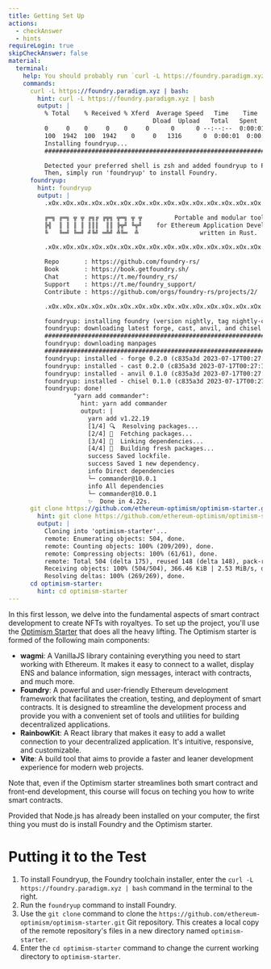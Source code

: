 ```yaml
---
title: Getting Set Up
actions:
  - checkAnswer
  - hints
requireLogin: true
skipCheckAnswer: false
material:
  terminal:
    help: You should probably run `curl -L https://foundry.paradigm.xyz | bash` followed by `foundryup`, `git clone https://github.com/ethereum-optimism/optimism-starter.git`, and `cd optimism-starter`.
    commands:
      curl -L https://foundry.paradigm.xyz | bash:
        hint: curl -L https://foundry.paradigm.xyz | bash
        output: |
          % Total    % Received % Xferd  Average Speed   Time    Time     Time  Current
                                        Dload  Upload   Total   Spent    Left  Speed
          0     0    0     0    0     0      0      0 --:--:--  0:00:01 --:--:--     0
          100  1942  100  1942    0     0   1316      0  0:00:01  0:00:01 --:--:--  1316
          Installing foundryup...
          ######################################################################## 100.0%

          Detected your preferred shell is zsh and added foundryup to PATH. Run 'source /Users/cryptozombies/.zshenv' or start a new terminal session to use foundryup.
          Then, simply run 'foundryup' to install Foundry.
      foundryup:
        hint: foundryup
        output: |
          .xOx.xOx.xOx.xOx.xOx.xOx.xOx.xOx.xOx.xOx.xOx.xOx.xOx.xOx.xOx.xOx.xOx.xOx

          ╔═╗ ╔═╗ ╦ ╦ ╔╗╔ ╔╦╗ ╦═╗ ╦ ╦         Portable and modular toolkit
          ╠╣  ║ ║ ║ ║ ║║║  ║║ ╠╦╝ ╚╦╝    for Ethereum Application Development
          ╚   ╚═╝ ╚═╝ ╝╚╝ ═╩╝ ╩╚═  ╩                 written in Rust.

          .xOx.xOx.xOx.xOx.xOx.xOx.xOx.xOx.xOx.xOx.xOx.xOx.xOx.xOx.xOx.xOx.xOx.xOx

          Repo       : https://github.com/foundry-rs/
          Book       : https://book.getfoundry.sh/
          Chat       : https://t.me/foundry_rs/
          Support    : https://t.me/foundry_support/
          Contribute : https://github.com/orgs/foundry-rs/projects/2/

          .xOx.xOx.xOx.xOx.xOx.xOx.xOx.xOx.xOx.xOx.xOx.xOx.xOx.xOx.xOx.xOx.xOx.xOx

          foundryup: installing foundry (version nightly, tag nightly-c835a3df4fb066016d8201047ea58de84486e699)
          foundryup: downloading latest forge, cast, anvil, and chisel
          ##################################################################################################################################### 100.0%
          foundryup: downloading manpages
          ######################################################################################################################################################### 100.0%
          foundryup: installed - forge 0.2.0 (c835a3d 2023-07-17T00:27:11.631742000Z)
          foundryup: installed - cast 0.2.0 (c835a3d 2023-07-17T00:27:11.631742000Z)
          foundryup: installed - anvil 0.1.0 (c835a3d 2023-07-17T00:27:28.348385000Z)
          foundryup: installed - chisel 0.1.0 (c835a3d 2023-07-17T00:27:28.216525000Z)
          foundryup: done!
                  "yarn add commander":
                    hint: yarn add commander
                    output: |
                      yarn add v1.22.19
                      [1/4] 🔍  Resolving packages...
                      [2/4] 🚚  Fetching packages...
                      [3/4] 🔗  Linking dependencies...
                      [4/4] 🔨  Building fresh packages...
                      success Saved lockfile.
                      success Saved 1 new dependency.
                      info Direct dependencies
                      └─ commander@10.0.1
                      info All dependencies
                      └─ commander@10.0.1
                      ✨  Done in 4.22s.
      git clone https://github.com/ethereum-optimism/optimism-starter.git:
        hint: git clone https://github.com/ethereum-optimism/optimism-starter.git
        output: |
          Cloning into 'optimism-starter'...
          remote: Enumerating objects: 504, done.
          remote: Counting objects: 100% (209/209), done.
          remote: Compressing objects: 100% (61/61), done.
          remote: Total 504 (delta 175), reused 148 (delta 148), pack-reused 295
          Receiving objects: 100% (504/504), 366.46 KiB | 2.53 MiB/s, done.
          Resolving deltas: 100% (269/269), done.
      cd optimism-starter:
        hint: cd optimism-starter
---
```


In this first lesson, we delve into the fundamental aspects of smart contract development to create NFTs with royaltyes. To set up the project, you'll use the <a href="https://github.com/ethereum-optimism/optimism-starter" target="_blank">Optimism Starter</a> that does all the heavy lifting. The Optimism starter is formed of the following main components:

- **wagmi**: A VanillaJS library containing everything you need to start working with Ethereum. It makes it easy to connect to a wallet, display ENS and balance information, sign messages, interact with contracts, and much more.
- **Foundry**: A powerful and user-friendly Ethereum development framework that facilitates the creation, testing, and deployment of smart contracts. It is designed to streamline the development process and provide you with a convenient set of tools and utilities for building decentralized applications.
- **RainbowKit**: A React library that makes it easy to add a wallet connection to your decentralized application. It's intuitive, responsive, and customizable.
- **Vite**: A build tool that aims to provide a faster and leaner development experience for modern web projects.

Note that, even if the Optimism starter streamlines both smart contract and front-end development, this course will focus on teching you how to write smart contracts.

Provided that Node.js has already been installed on your computer, the first thing you must do is install Foundry and the Optimism starter.

# Putting it to the Test

1. To install Foundryup, the Foundry toolchain installer, enter the `curl -L https://foundry.paradigm.xyz | bash` command in the terminal to the right.
2. Run the `foundryup` command to install Foundry.
3. Use the `git clone` command to clone the `https://github.com/ethereum-optimism/optimism-starter.git` Git repository. This creates a local copy of the remote repository's files in a new directory named `optimism-starter`.
4. Enter the `cd optimism-starter` command to change the current working directory to `optimism-starter`.
